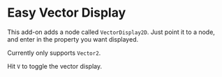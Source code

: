 # Easy Vector Display
This add-on adds a node called `VectorDisplay2D`. Just point it to a node, and enter in the property you want displayed.

Currently only supports `Vector2`.

Hit `V` to toggle the vector display.
